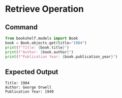 # Retrieve Operation

## Command
```python
from bookshelf.models import Book
book = Book.objects.get(title="1984")
print(f"Title: {book.title}")
print(f"Author: {book.author}")
print(f"Publication Year: {book.publication_year}")
```

## Expected Output
```
Title: 1984
Author: George Orwell
Publication Year: 1949
```